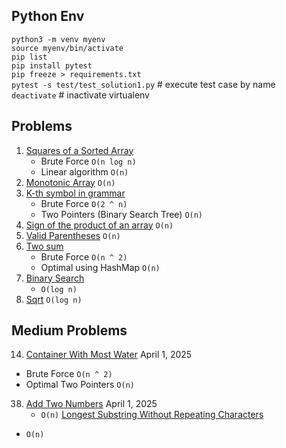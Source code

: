 ## Python Env

`python3 -m venv myenv`  
`source myenv/bin/activate`  
`pip list`  
`pip install pytest`  
`pip freeze > requirements.txt`  
`pytest -s test/test_solution1.py` # execute test case by name  
`deactivate` # inactivate virtualenv

## Problems

1. [Squares of a Sorted Array](https://leetcode.com/problems/squares-of-a-sorted-array/description/)
    - Brute Force `O(n log n)`
    - Linear algorithm `O(n)`
2. [Monotonic Array](https://leetcode.com/problems/monotonic-array/description/) `O(n)`
3. [K-th symbol in grammar](https://leetcode.com/problems/k-th-symbol-in-grammar/description/)
    - Brute Force `O(2 ^ n)`  
    - Two Pointers (Binary Search Tree) `O(n)`
4. [Sign of the product of an array](https://leetcode.com/problems/sign-of-the-product-of-an-array/) `O(n)`
5. [Valid Parentheses](https://leetcode.com/problems/valid-parentheses/description/) `O(n)`
6. [Two sum](https://leetcode.com/problems/two-sum/description/)
    - Brute Force `O(n ^ 2)`
    - Optimal using HashMap `O(n)` 
8. [Binary Search](https://leetcode.com/problems/binary-search/description/) 
   - `O(log n)`
9. [Sqrt](https://leetcode.com/problems/sqrtx) `O(log n)` 

## Medium Problems

14. [Container With Most Water](https://leetcode.com/problems/container-with-most-water) April 1, 2025
   - Brute Force `O(n ^ 2)`
   - Optimal Two Pointers `O(n)`
38. [Add Two Numbers](https://leetcode.com/problems/add-two-numbers/) April 1, 2025
    - `O(n)`
[Longest Substring Without Repeating Characters](https://leetcode.com/problems/longest-substring-without-repeating-characters/) 
- `O(n)`